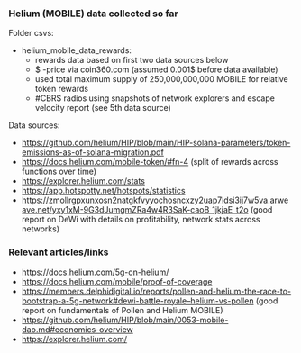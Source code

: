 ### Helium (MOBILE) data collected so far

Folder csvs:
* helium_mobile_data_rewards: 
    - rewards data based on first two data sources below
    - $ -price via coin360.com (assumed 0.001$ before data available)
    - used total maximum supply of 250,000,000,000 MOBILE for relative token rewards
    - #CBRS radios using snapshots of network explorers and escape velocity report (see 5th data source)

Data sources:
* https://github.com/helium/HIP/blob/main/HIP-solana-parameters/token-emissions-as-of-solana-migration.pdf
* https://docs.helium.com/mobile-token/#fn-4 (split of rewards across functions over time)
* https://explorer.helium.com/stats
* https://app.hotspotty.net/hotspots/statistics
* https://zmollrgpxunxosn2natgkfvyyochosncxzy2uap7ldsi3ij7w5va.arweave.net/yxy1xM-9G3dJumgmZRa4w4R3SaK-caoB_1jkjaE_t2o (good report on DeWi with details on profitability, network stats across networks)



### Relevant articles/links

- https://docs.helium.com/5g-on-helium/
- https://docs.helium.com/mobile/proof-of-coverage
- https://members.delphidigital.io/reports/pollen-and-helium-the-race-to-bootstrap-a-5g-network#dewi-battle-royale–helium-vs-pollen (good report on fundamentals of Pollen and Helium MOBILE)
- https://github.com/helium/HIP/blob/main/0053-mobile-dao.md#economics-overview
- https://explorer.helium.com/

